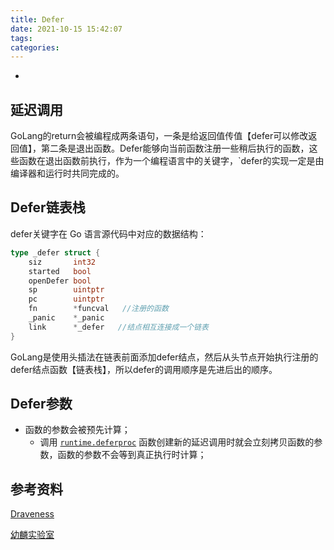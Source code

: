 ```yaml
---
title: Defer
date: 2021-10-15 15:42:07
tags:
categories:
---
```

-
<!-- more -->

## 延迟调用

GoLang的return会被编程成两条语句，一条是给返回值传值【defer可以修改返回值】，第二条是退出函数。Defer能够向当前函数注册一些稍后执行的函数，这些函数在退出函数前执行，作为一个编程语言中的关键字，`defer的实现一定是由编译器和运行时共同完成的。

## Defer链表栈

defer关键字在 Go 语言源代码中对应的数据结构：

```go
type _defer struct {
	siz       int32
	started   bool
	openDefer bool
	sp        uintptr
	pc        uintptr
	fn        *funcval   //注册的函数
	_panic    *_panic
	link      *_defer   //结点相互连接成一个链表
}
```

GoLang是使用头插法在链表前面添加defer结点，然后从头节点开始执行注册的defer结点函数【链表栈】，所以defer的调用顺序是先进后出的顺序。

## Defer参数

- 函数的参数会被预先计算；
  - 调用 [`runtime.deferproc`](https://draveness.me/golang/tree/runtime.deferproc) 函数创建新的延迟调用时就会立刻拷贝函数的参数，函数的参数不会等到真正执行时计算；

## 参考资料

[Draveness](https://draveness.me/golang/docs/part2-foundation/ch05-keyword/golang-defer/#53-defer)

[幼麟实验室](https://www.bilibili.com/video/BV1hv411x7we?p=10)

